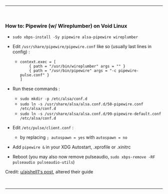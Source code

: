 ** **

<br/>

### How to: Pipewire (w/ Wireplumber) on Void Linux
* `sudo xbps-install -Sy pipewire alsa-pipewire wireplumber`

* Edit `/usr/share/pipewire/pipewire.conf` like so (usually last lines in config) :
  - ```
    context.exec = [
        { path = "/usr/bin/wireplumber" args = "" }
        { path = "/usr/bin/pipewire" args = "-c pipewire-pulse.conf" }
    ]
    ```

* Run these commands :
  - `sudo mkdir -p /etc/alsa/conf.d`
  - `sudo ln -s /usr/share/alsa/alsa.conf.d/50-pipewire.conf /etc/alsa/conf.d`
  - `sudo ln -s /usr/share/alsa/alsa.conf.d/99-pipewire-default.conf /etc/alsa/conf.d`

* Edit `/etc/pulse/client.conf` :
  - by replacing `; autospawn = yes` with `autospawn = no`

* Add `pipewire &` in your XDG Autostart, .xprofile or .xinitrc

* Reboot (you may also now remove pulseaudio, `sudo xbps-remove -RF pulseaudio pulseaudio-utils`)

Credit: [u/ajshell1's post](https://www.reddit.com/r/voidlinux/comments/lp5w87/how_i_got_pipewire_working_on_void_as_a_pulse/), altered their guide

<br/>

** **
